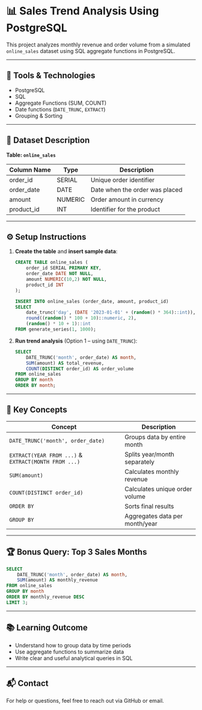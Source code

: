 
# 📊 Sales Trend Analysis Using PostgreSQL

This project analyzes monthly revenue and order volume from a simulated `online_sales` dataset using SQL aggregate functions in PostgreSQL.

---

## 🧰 Tools & Technologies

- PostgreSQL
- SQL
- Aggregate Functions (SUM, COUNT)
- Date functions (`DATE_TRUNC`, `EXTRACT`)
- Grouping & Sorting

---

## 📁 Dataset Description

**Table: `online_sales`**

| Column Name | Type        | Description                     |
|-------------|-------------|---------------------------------|
| order_id    | SERIAL      | Unique order identifier         |
| order_date  | DATE        | Date when the order was placed  |
| amount      | NUMERIC     | Order amount in currency        |
| product_id  | INT         | Identifier for the product      |

---

## ⚙️ Setup Instructions

1. **Create the table** and **insert sample data**:
   ```sql
   CREATE TABLE online_sales (
       order_id SERIAL PRIMARY KEY,
       order_date DATE NOT NULL,
       amount NUMERIC(10,2) NOT NULL,
       product_id INT
   );

   INSERT INTO online_sales (order_date, amount, product_id)
   SELECT 
       date_trunc('day', (DATE '2023-01-01' + (random() * 364)::int)),
       round((random() * 100 + 10)::numeric, 2),
       (random() * 10 + 1)::int
   FROM generate_series(1, 1000);
   ```

2. **Run trend analysis** (Option 1 – using `DATE_TRUNC`):
   ```sql
   SELECT
       DATE_TRUNC('month', order_date) AS month,
       SUM(amount) AS total_revenue,
       COUNT(DISTINCT order_id) AS order_volume
   FROM online_sales
   GROUP BY month
   ORDER BY month;
   ```

---

## 📌 Key Concepts

| Concept | Description |
|--------|-------------|
| `DATE_TRUNC('month', order_date)` | Groups data by entire month |
| `EXTRACT(YEAR FROM ...)` & `EXTRACT(MONTH FROM ...)` | Splits year/month separately |
| `SUM(amount)` | Calculates monthly revenue |
| `COUNT(DISTINCT order_id)` | Calculates unique order volume |
| `ORDER BY` | Sorts final results |
| `GROUP BY` | Aggregates data per month/year |

---

## 🏆 Bonus Query: Top 3 Sales Months

```sql
SELECT
    DATE_TRUNC('month', order_date) AS month,
    SUM(amount) AS monthly_revenue
FROM online_sales
GROUP BY month
ORDER BY monthly_revenue DESC
LIMIT 3;
```

---

## 📚 Learning Outcome

- Understand how to group data by time periods
- Use aggregate functions to summarize data
- Write clear and useful analytical queries in SQL

---

## 📬 Contact

For help or questions, feel free to reach out via GitHub or email.

